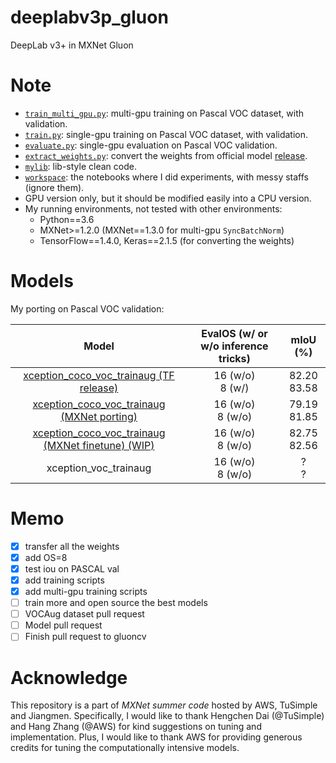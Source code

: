 # deeplabv3p_gluon
DeepLab v3+ in MXNet Gluon

# Note
* [`train_multi_gpu.py`](train_multi_gpu.py): multi-gpu training on Pascal VOC dataset, with validation.
* [`train.py`](train.py): single-gpu training on Pascal VOC dataset, with validation.
* [`evaluate.py`](evaluate.py): single-gpu evaluation on Pascal VOC validation. 
* [`extract_weights.py`](extract_weights.py): convert the weights from official model [release](https://github.com/tensorflow/models/blob/57eb3e77319ebce918b770801e0a5a4e3639593c/research/deeplab/g3doc/model_zoo.md).
* [`mylib`](mylib/): lib-style clean code.
* [`workspace`](workspace/): the notebooks where I did experiments, with messy staffs (ignore them).
* GPU version only, but it should be modified easily into a CPU version.
* My running environments, not tested with other environments:
    * Python==3.6
    * MXNet>=1.2.0 (MXNet==1.3.0 for multi-gpu `SyncBatchNorm`)
    * TensorFlow==1.4.0, Keras==2.1.5 (for converting the weights)
    
# Models
My porting on Pascal VOC validation:

|Model| EvalOS (w/ or w/o inference tricks) | mIoU (%) |
|:---:|:------:|:------:|
|[xception_coco_voc_trainaug (TF release)]((https://github.com/tensorflow/models/blob/57eb3e77319ebce918b770801e0a5a4e3639593c/research/deeplab/g3doc/model_zoo.md))| 16 (w/o) <br> 8 (w/) | 82.20 <br> 83.58|
|[xception_coco_voc_trainaug (MXNet porting)](https://drive.google.com/open?id=19zxsJ6tmPuJcEBd-P93yCEFMLc7o4dPP)| 16 (w/o) <br> 8 (w/o) |79.19<br>81.85|
|[xception_coco_voc_trainaug (MXNet finetune) (WIP)](https://drive.google.com/open?id=1zusHNnPgpJAapPNEFu6FVWFqDm-_6_CZ)| 16 (w/o) <br> 8 (w/o) |82.75<br>82.56|
|xception_voc_trainaug | 16 (w/o) <br> 8 (w/o) |?<br>?|


# Memo
* [x] transfer all the weights
* [x] add OS=8
* [x] test iou on PASCAL val
* [x] add training scripts
* [x] add multi-gpu training scripts
* [ ] train more and open source the best models
* [ ] VOCAug dataset pull request
* [ ] Model pull request
* [ ] Finish pull request to gluoncv 

# Acknowledge
This repository is a part of *MXNet summer code* hosted by AWS, TuSimple and Jiangmen. 
Specifically, I would like to thank Hengchen Dai (@TuSimple) and Hang Zhang (@AWS) for 
kind suggestions on tuning and implementation. Plus, I would like to thank AWS for 
providing generous credits for tuning the computationally intensive models. 